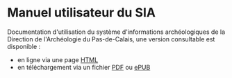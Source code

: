 # Manuel utilisateur du SIA

Documentation d'utilisation du système d'informations archéologiques de la Direction de l'Archéologie du Pas-de-Calais, une version consultable est disponible :
* en ligne via une page [HTML](http://sia-usermanual.rtfd.org/)
* en téléchargement via un fichier [PDF](https://media.readthedocs.org/pdf/sia-usermanual/latest/sia-usermanual.pdf) ou [ePUB](https://readthedocs.org/projects/sia-usermanual/downloads/epub/latest/)
